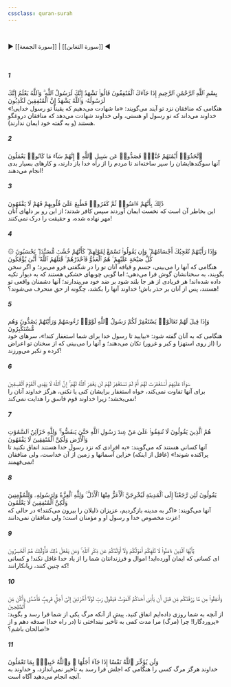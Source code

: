 ```yaml
---
cssclass: quran-surah
---
```

<br>

▶ [[سورة الجمعة]] | [[سورة التغابن]] ◀

<br>

##### 1

<span class="ayah">بِسْمِ ٱللَّهِ ٱلرَّحْمَٰنِ ٱلرَّحِيمِ إِذَا جَآءَكَ ٱلْمُنَٰفِقُونَ قَالُوا۟ نَشْهَدُ إِنَّكَ لَرَسُولُ ٱللَّهِ ۗ وَٱللَّهُ يَعْلَمُ إِنَّكَ لَرَسُولُهُۥ وَٱللَّهُ يَشْهَدُ إِنَّ ٱلْمُنَٰفِقِينَ لَكَٰذِبُونَ</span>
<br><span class="ayah_translation">هنگامی که منافقان نزد تو آیند می‌گویند: «ما شهادت می‌دهیم که یقیناً تو رسول خدایی!» خداوند می‌داند که تو رسول او هستی، ولی خداوند شهادت می‌دهد که منافقان دروغگو هستند (و به گفته خود ایمان ندارند).</span>

##### 2

<span class="ayah">ٱتَّخَذُوٓا۟ أَيْمَٰنَهُمْ جُنَّةًۭ فَصَدُّوا۟ عَن سَبِيلِ ٱللَّهِ ۚ إِنَّهُمْ سَآءَ مَا كَانُوا۟ يَعْمَلُونَ</span>
<br><span class="ayah_translation">آنها سوگندهایشان را سپر ساخته‌اند تا مردم را از راه خدا باز دارند، و کارهای بسیار بدی انجام می‌دهند!</span>

##### 3

<span class="ayah">ذَٰلِكَ بِأَنَّهُمْ ءَامَنُوا۟ ثُمَّ كَفَرُوا۟ فَطُبِعَ عَلَىٰ قُلُوبِهِمْ فَهُمْ لَا يَفْقَهُونَ</span>
<br><span class="ayah_translation">این بخاطر آن است که نخست ایمان آوردند سپس کافر شدند؛ از این رو بر دلهای آنان مهر نهاده شده، و حقیقت را درک نمی‌کنند!</span>

##### 4

<span class="ayah">۞ وَإِذَا رَأَيْتَهُمْ تُعْجِبُكَ أَجْسَامُهُمْ ۖ وَإِن يَقُولُوا۟ تَسْمَعْ لِقَوْلِهِمْ ۖ كَأَنَّهُمْ خُشُبٌۭ مُّسَنَّدَةٌۭ ۖ يَحْسَبُونَ كُلَّ صَيْحَةٍ عَلَيْهِمْ ۚ هُمُ ٱلْعَدُوُّ فَٱحْذَرْهُمْ ۚ قَٰتَلَهُمُ ٱللَّهُ ۖ أَنَّىٰ يُؤْفَكُونَ</span>
<br><span class="ayah_translation">هنگامی که آنها را می‌بینی، جسم و قیافه آنان تو را در شگفتی فرو می‌برد؛ و اگر سخن بگویند، به سخنانشان گوش فرا می‌دهی؛ اما گویی چوبهای خشکی هستند که به دیوار تکیه داده شده‌اند! هر فریادی از هر جا بلند شود بر ضد خود می‌پندارند؛ آنها دشمنان واقعی تو هستند، پس از آنان بر حذر باش! خداوند آنها را بکشد، چگونه از حق منحرف می‌شوند؟!</span>

##### 5

<span class="ayah">وَإِذَا قِيلَ لَهُمْ تَعَالَوْا۟ يَسْتَغْفِرْ لَكُمْ رَسُولُ ٱللَّهِ لَوَّوْا۟ رُءُوسَهُمْ وَرَأَيْتَهُمْ يَصُدُّونَ وَهُم مُّسْتَكْبِرُونَ</span>
<br><span class="ayah_translation">هنگامی که به آنان گفته شود: «بیایید تا رسول خدا برای شما استغفار کند!»، سرهای خود را (از روی استهزا و کبر و غرور) تکان می‌دهند؛ و آنها را می‌بینی که از سخنان تو اعراض کرده و تکبر می‌ورزند!</span>

##### 6

<span class="ayah">سَوَآءٌ عَلَيْهِمْ أَسْتَغْفَرْتَ لَهُمْ أَمْ لَمْ تَسْتَغْفِرْ لَهُمْ لَن يَغْفِرَ ٱللَّهُ لَهُمْ ۚ إِنَّ ٱللَّهَ لَا يَهْدِى ٱلْقَوْمَ ٱلْفَٰسِقِينَ</span>
<br><span class="ayah_translation">برای آنها تفاوت نمی‌کند، خواه استغفار برایشان کنی یا نکنی، هرگز خداوند آنان را نمی‌بخشد؛ زیرا خداوند قوم فاسق را هدایت نمی‌کند!</span>

##### 7

<span class="ayah">هُمُ ٱلَّذِينَ يَقُولُونَ لَا تُنفِقُوا۟ عَلَىٰ مَنْ عِندَ رَسُولِ ٱللَّهِ حَتَّىٰ يَنفَضُّوا۟ ۗ وَلِلَّهِ خَزَآئِنُ ٱلسَّمَٰوَٰتِ وَٱلْأَرْضِ وَلَٰكِنَّ ٱلْمُنَٰفِقِينَ لَا يَفْقَهُونَ</span>
<br><span class="ayah_translation">آنها کسانی هستند که می‌گویند: «به افرادی که نزد رسول خدا هستند انفاق نکنید تا پراکنده شوند!» (غافل از اینکه) خزاین آسمانها و زمین از آن خداست، ولی منافقان نمی‌فهمند!</span>

##### 8

<span class="ayah">يَقُولُونَ لَئِن رَّجَعْنَآ إِلَى ٱلْمَدِينَةِ لَيُخْرِجَنَّ ٱلْأَعَزُّ مِنْهَا ٱلْأَذَلَّ ۚ وَلِلَّهِ ٱلْعِزَّةُ وَلِرَسُولِهِۦ وَلِلْمُؤْمِنِينَ وَلَٰكِنَّ ٱلْمُنَٰفِقِينَ لَا يَعْلَمُونَ</span>
<br><span class="ayah_translation">آنها می‌گویند: «اگر به مدینه بازگردیم، عزیزان ذلیلان را بیرون می‌کنند!» در حالی که عزت مخصوص خدا و رسول او و مؤمنان است؛ ولی منافقان نمی‌دانند!</span>

##### 9

<span class="ayah">يَٰٓأَيُّهَا ٱلَّذِينَ ءَامَنُوا۟ لَا تُلْهِكُمْ أَمْوَٰلُكُمْ وَلَآ أَوْلَٰدُكُمْ عَن ذِكْرِ ٱللَّهِ ۚ وَمَن يَفْعَلْ ذَٰلِكَ فَأُو۟لَٰٓئِكَ هُمُ ٱلْخَٰسِرُونَ</span>
<br><span class="ayah_translation">ای کسانی که ایمان آورده‌اید! اموال و فرزندانتان شما را از یاد خدا غافل نکند! و کسانی که چنین کنند، زیانکارانند!</span>

##### 10

<span class="ayah">وَأَنفِقُوا۟ مِن مَّا رَزَقْنَٰكُم مِّن قَبْلِ أَن يَأْتِىَ أَحَدَكُمُ ٱلْمَوْتُ فَيَقُولَ رَبِّ لَوْلَآ أَخَّرْتَنِىٓ إِلَىٰٓ أَجَلٍۢ قَرِيبٍۢ فَأَصَّدَّقَ وَأَكُن مِّنَ ٱلصَّٰلِحِينَ</span>
<br><span class="ayah_translation">از آنچه به شما روزی داده‌ایم انفاق کنید، پیش از آنکه مرگ یکی از شما فرا رسد و بگوید: «پروردگارا! چرا (مرگ) مرا مدت کمی به تأخیر نینداختی تا (در راه خدا) صدقه دهم و از صالحان باشم؟!»</span>

##### 11

<span class="ayah">وَلَن يُؤَخِّرَ ٱللَّهُ نَفْسًا إِذَا جَآءَ أَجَلُهَا ۚ وَٱللَّهُ خَبِيرٌۢ بِمَا تَعْمَلُونَ</span>
<br><span class="ayah_translation">خداوند هرگز مرگ کسی را هنگامی که اجلش فرا رسد به تأخیر نمی‌اندازد، و خداوند به آنچه انجام می‌دهید آگاه است.</span>

